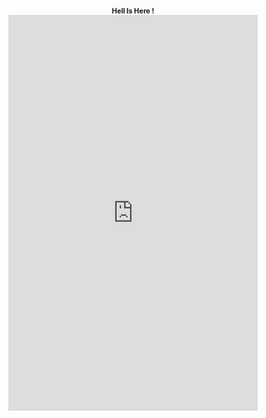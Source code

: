 <html>
  <body>
    <center> <b>Hell Is Here ! </b> </center>

    
<iframe src="https://theblackthreat.wix.com/theblackthreat" width="100%" height="800" frameborder="0" scrolling="no"></iframe>
  </body>
</html>














